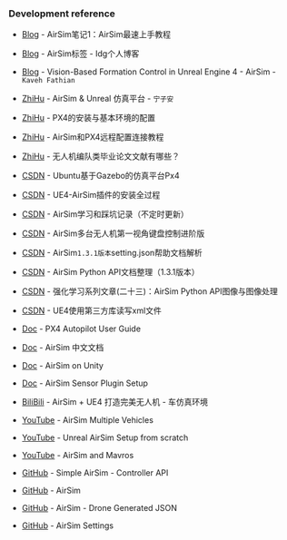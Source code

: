 ### Development reference

- [Blog][blog1] - AirSim笔记1：AirSim最速上手教程
- [Blog][blog2] - AirSim标签 - Idg个人博客
- [Blog][blog3] - Vision-Based Formation Control in Unreal Engine 4 - AirSim - `Kaveh Fathian`


- [ZhiHu][zhihu1] - AirSim & Unreal 仿真平台 - `宁子安`
- [ZhiHu][zhihu2] - PX4的安装与基本环境的配置
- [ZhiHu][zhihu3] - AirSim和PX4远程配置连接教程
- [ZhiHu][zhihu4] - 无人机编队类毕业论文文献有哪些？


- [CSDN][csdn1] - Ubuntu基于Gazebo的仿真平台Px4
- [CSDN][csdn2] - UE4-AirSim插件的安装全过程
- [CSDN][csdn3] - AirSim学习和踩坑记录（不定时更新）
- [CSDN][csdn4] - AirSim多台无人机第一视角键盘控制进阶版
- [CSDN][csdn5] - AirSim`1.3.1版本`setting.json帮助文档解析
- [CSDN][csdn6] - AirSim Python API文档整理（1.3.1版本）
- [CSDN][csdn7] - 强化学习系列文章(二十三)：AirSim Python API图像与图像处理
- [CSDN][csdn8] - UE4使用第三方库读写xml文件


- [Doc][doc1] - PX4 Autopilot User Guide
- [Doc][doc2] - AirSim 中文文档
- [Doc][doc3] - AirSim on Unity
- [Doc][doc4] - AirSim Sensor Plugin Setup


- [BiliBili][bilibili1] - AirSim + UE4 打造完美无人机 - 车仿真环境


- [YouTube][youtube1] - AirSim Multiple Vehicles
- [YouTube][youtube2] - Unreal AirSim Setup from scratch
- [YouTube][youtube3] - AirSim and Mavros


- [GitHub][github1] - Simple AirSim - Controller API
- [GitHub][github2] - AirSim
- [GitHub][github3] - AirSim - Drone Generated JSON
- [GitHub][github4] - AirSim Settings

[blog1]:https://zhaoxuhui.top/blog/2021/11/30/airsim-note1-easiest-hand-on-tutorial.html

[blog2]:https://ldgcug.github.io/tags/Airsim/

[blog3]:https://sites.google.com/view/kavehfathian/code/vision-based-formation-control-in-unreal-engine-4-airsim

[zhihu1]:https://www.zhihu.com/column/multiUAV

[zhihu2]:https://zhuanlan.zhihu.com/p/394463440

[zhihu3]:https://zhuanlan.zhihu.com/p/477952494

[zhihu4]:https://zhuanlan.zhihu.com/p/467647804

[csdn1]:https://blog.csdn.net/weixin_42646103/article/details/112585940

[csdn2]:https://blog.csdn.net/weixin_43704737/article/details/88739347

[csdn3]:https://blog.csdn.net/qq_32309207/article/details/112272698

[csdn4]:https://blog.csdn.net/lihuanl/article/details/123143770

[csdn5]:https://blog.csdn.net/Zhaoxi_Li/article/details/107946885

[csdn6]:https://blog.csdn.net/Zhaoxi_Li/article/details/108002544

[csdn7]:https://blog.csdn.net/hhy_csdn/article/details/112062317

[csdn8]:https://blog.csdn.net/qq992817263/article/details/53634446


[doc1]:https://docs.px4.io/v1.12/en/

[doc2]:https://frendowu.github.io/AirSim-docs-zh/

[doc3]:https://microsoft.github.io/AirSim/Unity/

[doc4]:https://www.scrimmagesim.org/sphinx/html/tutorials/airsim-plugin.html

[bilibili1]:https://www.bilibili.com/video/BV19h411n7gZ

[youtube1]:https://www.youtube.com/watch?v=35dgcuLuF5M

[youtube2]:https://www.youtube.com/watch?v=1oY8Qu5maQQ

[youtube3]:https://www.youtube.com/watch?v=ZonkdMcwXH4

[github1]:https://github.com/ElishaAz/simple_airsim

[github2]:https://github.com/zimmy87/AirSim

[github3]:https://github.com/zimmy87/AirSim/tree/master/ros/src/airsim_tutorial_pkgs/settings

[github4]:https://github.com/microsoft/AirSim/blob/main/docs/settings.md


